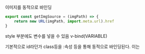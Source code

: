 
이미지를 동적으로 바인딩
```js
export const getImgSource = (imgPath) => {  
    return new URL(imgPath, import.meta.url).href  
}
```


style 부분에도 변수를 넣을 수 있음
v-bind(VARIABLE)

기본적으로 id라던가 class등을 :속성 등을 통해 동적으로 바인딩된다. 이는 